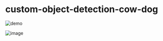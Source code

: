 # custom-object-detection-cow-dog

![demo](/images/output.gif)

![image](https://user-images.githubusercontent.com/53163419/120688277-850e3d80-c4c0-11eb-94df-29be25836331.png)
